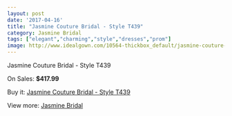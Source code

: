 ```yaml
---
layout: post
date: '2017-04-16'
title: "Jasmine Couture Bridal - Style T439"
category: Jasmine Bridal
tags: ["elegant","charming","style","dresses","prom"]
image: http://www.idealgown.com/10564-thickbox_default/jasmine-couture-bridal-style-t439.jpg
---
```

Jasmine Couture Bridal - Style T439

On Sales: **$417.99**
<a href="https://www.idealgown.com/en/jasmine-bridal/4342-jasmine-couture-bridal-style-t439.html"><amp-img layout="responsive" width="600" height="600" src="//www.idealgown.com/10564-thickbox_default/jasmine-couture-bridal-style-t439.jpg" alt="Jasmine Couture Bridal - Style T439 0" /></a>
<a href="https://www.idealgown.com/en/jasmine-bridal/4342-jasmine-couture-bridal-style-t439.html"><amp-img layout="responsive" width="600" height="600" src="//www.idealgown.com/10566-thickbox_default/jasmine-couture-bridal-style-t439.jpg" alt="Jasmine Couture Bridal - Style T439 1" /></a>
<a href="https://www.idealgown.com/en/jasmine-bridal/4342-jasmine-couture-bridal-style-t439.html"><amp-img layout="responsive" width="600" height="600" src="//www.idealgown.com/10565-thickbox_default/jasmine-couture-bridal-style-t439.jpg" alt="Jasmine Couture Bridal - Style T439 2" /></a>

Buy it: [Jasmine Couture Bridal - Style T439](https://www.idealgown.com/en/jasmine-bridal/4342-jasmine-couture-bridal-style-t439.html "Jasmine Couture Bridal - Style T439")

View more: [Jasmine Bridal](https://www.idealgown.com/en/50-jasmine-bridal "Jasmine Bridal")
